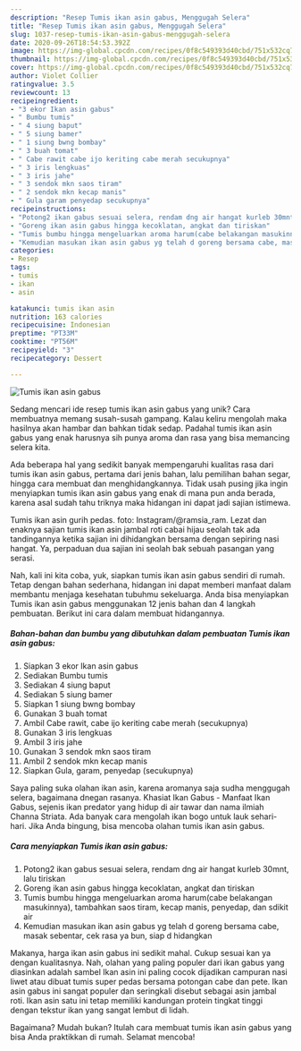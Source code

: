 ```yaml
---
description: "Resep Tumis ikan asin gabus, Menggugah Selera"
title: "Resep Tumis ikan asin gabus, Menggugah Selera"
slug: 1037-resep-tumis-ikan-asin-gabus-menggugah-selera
date: 2020-09-26T18:54:53.392Z
image: https://img-global.cpcdn.com/recipes/0f8c549393d40cbd/751x532cq70/tumis-ikan-asin-gabus-foto-resep-utama.jpg
thumbnail: https://img-global.cpcdn.com/recipes/0f8c549393d40cbd/751x532cq70/tumis-ikan-asin-gabus-foto-resep-utama.jpg
cover: https://img-global.cpcdn.com/recipes/0f8c549393d40cbd/751x532cq70/tumis-ikan-asin-gabus-foto-resep-utama.jpg
author: Violet Collier
ratingvalue: 3.5
reviewcount: 13
recipeingredient:
- "3 ekor Ikan asin gabus"
- " Bumbu tumis"
- " 4 siung baput"
- " 5 siung bamer"
- " 1 siung bwng bombay"
- " 3 buah tomat"
- " Cabe rawit cabe ijo keriting cabe merah secukupnya"
- " 3 iris lengkuas"
- " 3 iris jahe"
- " 3 sendok mkn saos tiram"
- " 2 sendok mkn kecap manis"
- " Gula garam penyedap secukupnya"
recipeinstructions:
- "Potong2 ikan gabus sesuai selera, rendam dng air hangat kurleb 30mnt, lalu tiriskan"
- "Goreng ikan asin gabus hingga kecoklatan, angkat dan tiriskan"
- "Tumis bumbu hingga mengeluarkan aroma harum(cabe belakangan masukinnya), tambahkan saos tiram, kecap manis, penyedap, dan sdikit air"
- "Kemudian masukan ikan asin gabus yg telah d goreng bersama cabe, masak sebentar, cek rasa ya bun, siap d hidangkan"
categories:
- Resep
tags:
- tumis
- ikan
- asin

katakunci: tumis ikan asin 
nutrition: 163 calories
recipecuisine: Indonesian
preptime: "PT33M"
cooktime: "PT56M"
recipeyield: "3"
recipecategory: Dessert

---
```



![Tumis ikan asin gabus](https://img-global.cpcdn.com/recipes/0f8c549393d40cbd/751x532cq70/tumis-ikan-asin-gabus-foto-resep-utama.jpg)

Sedang mencari ide resep tumis ikan asin gabus yang unik? Cara membuatnya memang susah-susah gampang. Kalau keliru mengolah maka hasilnya akan hambar dan bahkan tidak sedap. Padahal tumis ikan asin gabus yang enak harusnya sih punya aroma dan rasa yang bisa memancing selera kita.

Ada beberapa hal yang sedikit banyak mempengaruhi kualitas rasa dari tumis ikan asin gabus, pertama dari jenis bahan, lalu pemilihan bahan segar, hingga cara membuat dan menghidangkannya. Tidak usah pusing jika ingin menyiapkan tumis ikan asin gabus yang enak di mana pun anda berada, karena asal sudah tahu triknya maka hidangan ini dapat jadi sajian istimewa.

Tumis ikan asin gurih pedas. foto: Instagram/@ramsia_ram. Lezat dan enaknya sajian tumis ikan asin jambal roti cabai hijau seolah tak ada tandingannya ketika sajian ini dihidangkan bersama dengan sepiring nasi hangat. Ya, perpaduan dua sajian ini seolah bak sebuah pasangan yang serasi.


Nah, kali ini kita coba, yuk, siapkan tumis ikan asin gabus sendiri di rumah. Tetap dengan bahan sederhana, hidangan ini dapat memberi manfaat dalam membantu menjaga kesehatan tubuhmu sekeluarga. Anda bisa menyiapkan Tumis ikan asin gabus menggunakan 12 jenis bahan dan 4 langkah pembuatan. Berikut ini cara dalam membuat hidangannya.

<!--inarticleads1-->

##### Bahan-bahan dan bumbu yang dibutuhkan dalam pembuatan Tumis ikan asin gabus:

1. Siapkan 3 ekor Ikan asin gabus
1. Sediakan  Bumbu tumis
1. Sediakan  4 siung baput
1. Sediakan  5 siung bamer
1. Siapkan  1 siung bwng bombay
1. Gunakan  3 buah tomat
1. Ambil  Cabe rawit, cabe ijo keriting cabe merah (secukupnya)
1. Gunakan  3 iris lengkuas
1. Ambil  3 iris jahe
1. Gunakan  3 sendok mkn saos tiram
1. Ambil  2 sendok mkn kecap manis
1. Siapkan  Gula, garam, penyedap (secukupnya)


Saya paling suka olahan ikan asin, karena aromanya saja sudha menggugah selera, bagaimana dnegan rasanya. Khasiat Ikan Gabus - Manfaat Ikan Gabus, sejenis ikan predator yang hidup di air tawar dan nama ilmiah Channa Striata. Ada banyak cara mengolah ikan bogo untuk lauk sehari-hari. Jika Anda bingung, bisa mencoba olahan tumis ikan asin gabus. 

<!--inarticleads2-->

##### Cara menyiapkan Tumis ikan asin gabus:

1. Potong2 ikan gabus sesuai selera, rendam dng air hangat kurleb 30mnt, lalu tiriskan
1. Goreng ikan asin gabus hingga kecoklatan, angkat dan tiriskan
1. Tumis bumbu hingga mengeluarkan aroma harum(cabe belakangan masukinnya), tambahkan saos tiram, kecap manis, penyedap, dan sdikit air
1. Kemudian masukan ikan asin gabus yg telah d goreng bersama cabe, masak sebentar, cek rasa ya bun, siap d hidangkan


Makanya, harga ikan asin gabus ini sedikit mahal. Cukup sesuai kan ya dengan kualitasnya. Nah, olahan yang paling populer dari ikan gabus yang diasinkan adalah sambel Ikan asin ini paling cocok dijadikan campuran nasi liwet atau dibuat tumis super pedas bersama potongan cabe dan pete. Ikan asin gabus ini sangat populer dan seringkali disebut sebagai asin jambal roti. Ikan asin satu ini tetap memiliki kandungan protein tingkat tinggi dengan tekstur ikan yang sangat lembut di lidah. 

Bagaimana? Mudah bukan? Itulah cara membuat tumis ikan asin gabus yang bisa Anda praktikkan di rumah. Selamat mencoba!

